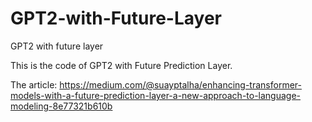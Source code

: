 # GPT2-with-Future-Layer
GPT2 with future layer

This is the code of GPT2 with Future Prediction Layer.

The article: https://medium.com/@suayptalha/enhancing-transformer-models-with-a-future-prediction-layer-a-new-approach-to-language-modeling-8e77321b610b
